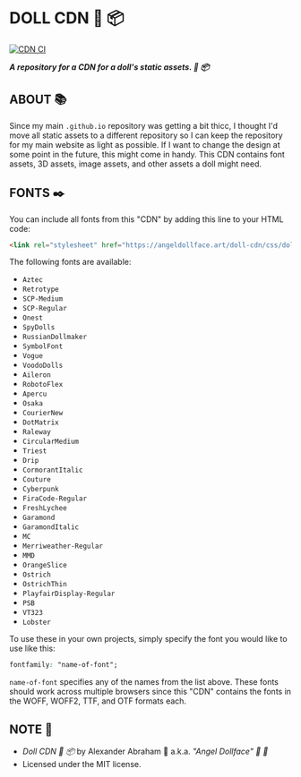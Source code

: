 # DOLL CDN :dolls: :package:

[![CDN CI](https://github.com/angeldollface/doll-cdn/actions/workflows/main.yml/badge.svg)](https://github.com/angeldollface/doll-cdn/actions/workflows/main.yml)

***A repository for a CDN for a doll's static assets. :dolls: :package:***

## ABOUT :books:

Since my main `.github.io` repository was getting a bit thicc, I thought I'd move all static assets to a different repository so I can keep the repository for my main website as light as possible. If I want to change the design at some point in the future, this might come in handy. This CDN contains font assets, 3D assets, image assets, and other assets a doll might need.

## FONTS :black_nib:

You can include all fonts from this "CDN" by adding this line to your HTML code:

```HTML
<link rel="stylesheet" href="https://angeldollface.art/doll-cdn/css/dollfonts.css" type="text/css"/>
```

The following fonts are available:

- `Aztec`
- `Retrotype`
- `SCP-Medium`
- `SCP-Regular`
- `Onest`
- `SpyDolls`
- `RussianDollmaker`
- `SymbolFont`
- `Vogue`
- `VoodoDolls`
- `Aileron`
- `RobotoFlex`
- `Apercu`
- `Osaka`
- `CourierNew`
- `DotMatrix`
- `Raleway`
- `CircularMedium`
- `Triest`
- `Drip`
- `CormorantItalic`
- `Couture`
- `Cyberpunk`
- `FiraCode-Regular`
- `FreshLychee`
- `Garamond`
- `GaramondItalic`
- `MC`
- `Merriweather-Regular`
- `MMD`
- `OrangeSlice`
- `Ostrich`
- `OstrichThin`
- `PlayfairDisplay-Regular`
- `PSB`
- `VT323`
- `Lobster`

To use these in your own projects, simply specify the font you would like to use like this:

```CSS
fontfamily: "name-of-font";
```

`name-of-font` specifies any of the names from the list above. These fonts should work across multiple browsers since this "CDN" contains the fonts in the WOFF, WOFF2, TTF, and OTF formats each.

## NOTE :scroll:

- *Doll CDN :dolls: :package:* by Alexander Abraham :black_heart: a.k.a. *"Angel Dollface" :dolls: :ribbon:*
- Licensed under the MIT license.
